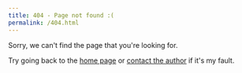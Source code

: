```yaml
---
title: 404 - Page not found :(
permalink: /404.html
---
```

Sorry, we can\'t find the page that you\'re looking for.

Try going back to the [home page](https://blog.davidx.top/) or [contact the author](mailto:blog@davidx.top) if it\'s my fault.
